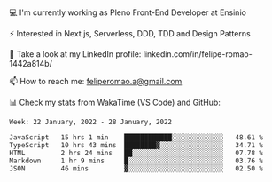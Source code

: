 💻 I'm currently working as Pleno Front-End Developer at Ensinio

⚡ Interested in Next.js, Serverless, DDD, TDD and Design Patterns

👥 Take a look at my LinkedIn profile: linkedin.com/in/felipe-romao-1442a814b/

📫 How to reach me: feliperomao.a@gmail.com

📊 Check my stats from WakaTime (VS Code) and GitHub:

<!--START_SECTION:waka-->
```text
Week: 22 January, 2022 - 28 January, 2022

JavaScript   15 hrs 1 min    ████████████░░░░░░░░░░░░░   48.61 % 
TypeScript   10 hrs 43 mins  ████████▓░░░░░░░░░░░░░░░░   34.71 % 
HTML         2 hrs 24 mins   ██░░░░░░░░░░░░░░░░░░░░░░░   07.78 % 
Markdown     1 hr 9 mins     █░░░░░░░░░░░░░░░░░░░░░░░░   03.76 % 
JSON         46 mins         ▓░░░░░░░░░░░░░░░░░░░░░░░░   02.50 % 
```
<!--END_SECTION:waka-->
